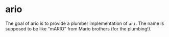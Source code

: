 
<!-- README.md is generated from README.Rmd. Please edit that file -->

# ario

<!-- badges: start -->

<!-- badges: end -->

The goal of ario is to provide a plumber implementation of `ari`. The
name is supposed to be like “mARIO” from Mario brothers (for the
plumbing\!).
